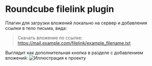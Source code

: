 # Roundcube filelink plugin
Плагин для загрузки вложений локально на сервер и добавления ссылки в тело письма, вида:
> Скачать вложение по ссылке: https://mail.example.com/filelink/example_filename.txt

Выглядит как дополнительная кнопка в разделе с добавлением вложений:
![Иллюстрация к проекту](https://github.com/ilightman/images/raw/main/rouncube-filelink-plugin-images/screen2.png)
